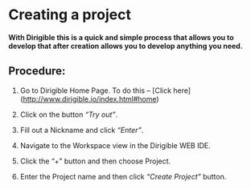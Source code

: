 # Creating a project

#### With Dirigible this is a quick and simple process that allows you to develop that after creation allows you to develop anything you need.

## Procedure:

1.	Go to Dirigible Home Page. To do this – [Click here] (http://www.dirigible.io/index.html#home)

2.	Click on the button *“Try out”*.                                   

3.	Fill out a Nickname and click *“Enter”*. 

4.	Navigate to the Workspace view in the Dirigible WEB IDE.

5.	Click the “+” button and then choose Project.

6.	Enter the Project name and then click *“Create Project”* button.
